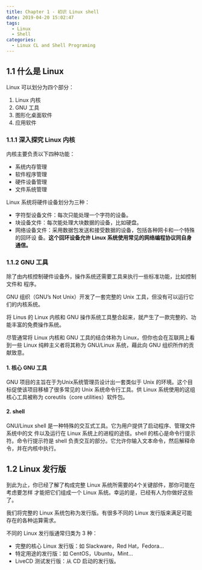 ```yaml
---
title: Chapter 1 - 初识 Linux shell
date: 2019-04-20 15:02:47
tags:
  - Linux
  - Shell
categories:
  - Linux CL and Shell Programing
---
```


## 1.1 什么是 Linux

Linux 可以划分为四个部分：

1. Linux 内核
2. GNU 工具
3. 图形化桌面软件
4. 应用软件


### 1.1.1 深入探究 Linux 内核

内核主要负责以下四种功能：

- 系统内存管理
- 软件程序管理
- 硬件设备管理
- 文件系统管理

Linux 系统将硬件设备划分为三种：

- 字符型设备文件：每次只能处理一个字符的设备。
- 块设备文件：每次能处理大块数据的设备，比如硬盘。
- 网络设备文件：采用数据包发送和接受数据的设备，包括各种网卡和一个特殊的回环设 备。**这个回环设备允许 Linux 系统使用常见的网络编程协议同自身通信。**


### 1.1.2 GNU 工具

除了由内核控制硬件设备外，操作系统还需要工具来执行一些标准功能，比如控制文件和 程序。

GNU 组织（GNU’s Not Unix）开发了一套完整的 Unix 工具，但没有可以运行它们的内核系统。

将 Linus 的 Linux 内核和 GNU 操作系统工具整合起来，就产生了一款完整的、功能丰富的免费操作系统。

尽管通常将 Linux 内核和 GNU 工具的结合体称为 Linux，但你也会在互联网上看到一些 Linux 纯粹主义者将其称为 GNU/Linux 系统，藉此向 GNU 组织所作的贡献致意。

#### 1. 核心 GNU 工具

GNU 项目的主旨在于为Unix系统管理员设计出一套类似于 Unix 的环境。这个目标促使该项目移植了很多常见的 Unix 系统命令行工具。供 Linux 系统使用的这组核心工具被称为 coreutils（core utilities）软件包。

#### 2. shell

GNU/Linux shell 是一种特殊的交互式工具。它为用户提供了启动程序、管理文件系统中的文 件以及运行在 Linux 系统上的进程的途径。shell 的核心是命令行提示符。命令行提示符是 shell 负责交互的部分。它允许你输入文本命令，然后解释命令，并在内核中执行。

## 1.2 Linux 发行版

到此为止，你已经了解了构成完整 Linux 系统所需要的4个关键部件，那你可能在考虑要怎样 才能把它们组成一个 Linux 系统。幸运的是，已经有人为你做好这些了。

我们将完整的 Linux 系统包称为发行版。有很多不同的 Linux 发行版来满足可能存在的各种运算需求。

不同的 Linux 发行版通常归类为 3 种：

- 完整的核心 Linux 发行版：如 Slackware，Red Hat，Fedora...
- 特定用途的发行版：如 CentOS，Ubuntu，Mint...
- LiveCD 测试发行版：从 CD 启动的发行版。